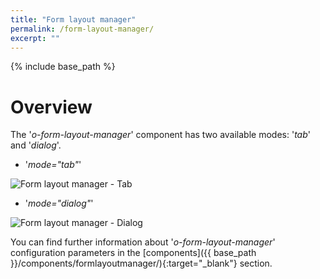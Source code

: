 ```yaml
---
title: "Form layout manager"
permalink: /form-layout-manager/
excerpt: ""
---
```


{% include base_path %}

# Overview

The '*o-form-layout-manager*' component has two available modes: '*tab*' and '*dialog*'.

* '*mode="tab"*'

<img src="{{ base_path }}/images/layouts/form-layout-manager/formLayoutManagerTAB.png" alt="Form layout manager - Tab">

* '*mode="dialog"*'

<img src="{{ base_path }}/images/layouts/form-layout-manager/formLayoutManagerDIALOG.png" alt="Form layout manager - Dialog">


You can find further information about '*o-form-layout-manager*' configuration parameters in the [components]({{ base_path }}/components/formlayoutmanager/){:target="_blank"} section.
